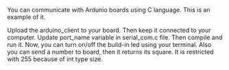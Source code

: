 You can communicate with Ardunio boards using C language. This is an example of it.

Upload the arduino_client to your board. Then keep it connected to your computer.
Update port_name variable in serial_com.c file. Then compile and run it.
Now, you can turn on/off the build-in led using your terminal.
Also you can send a number to board, then it returns its square.
It is restricted with 255 because of int type size.